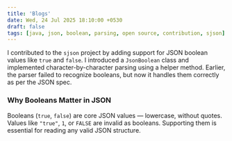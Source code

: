 ```yaml
---
title: 'Blogs'
date: Wed, 24 Jul 2025 18:10:00 +0530
draft: false
tags: [java, json, boolean, parsing, open source, contribution, sjson]
---
```


I contributed to the `sjson` project by adding support for JSON boolean values like `true` and `false`. I introduced a `JsonBoolean` class and implemented character-by-character parsing using a helper method. Earlier, the parser failed to recognize booleans, but now it handles them correctly as per the JSON spec.

### Why Booleans Matter in JSON

Booleans (`true`, `false`) are core JSON values — lowercase, without quotes. Values like `"true"`, `1`, or `FALSE` are invalid as booleans. Supporting them is essential for reading any valid JSON structure.


